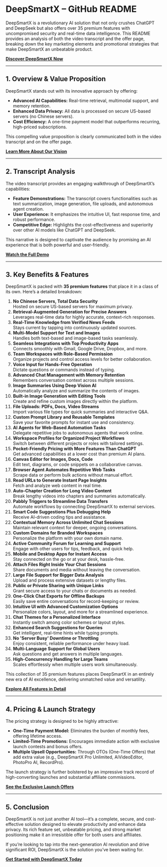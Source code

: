# DeepSmartX – GitHub README

DeepSmartX is a revolutionary AI solution that not only crushes ChatGPT and DeepSeek but also offers over 35 premium features with uncompromised security and real-time data intelligence. This README provides an analysis of both the video transcript and the offer page, breaking down the key marketing elements and promotional strategies that make DeepSmartX an unbeatable product.

**[Discover DeepSmartX Now](https://worxclub.com/deepsmartx)**

---

## 1. Overview & Value Proposition

DeepSmartX stands out with its innovative approach by offering:
- **Advanced AI Capabilities:** Real-time retrieval, multimodal support, and memory retention.
- **Enhanced Data Privacy:** All data is processed on secure US-based servers (no Chinese servers).
- **Cost Efficiency:** A one-time payment model that outperforms recurring, high-priced subscriptions.

This compelling value proposition is clearly communicated both in the video transcript and on the offer page.

**[Learn More About Our Vision](https://worxclub.com/deepsmartx)**

---

## 2. Transcript Analysis

The video transcript provides an engaging walkthrough of DeepSmartX’s capabilities:
- **Feature Demonstrations:** The transcript covers functionalities such as text summarization, image generation, file uploads, and autonomous agent creation.
- **User Experience:** It emphasizes the intuitive UI, fast response time, and robust performance.
- **Competitive Edge:** Highlights the cost-effectiveness and superiority over other AI models like ChatGPT and DeepSeek.

This narrative is designed to captivate the audience by promising an AI experience that is both powerful and user-friendly.

**[Watch the Full Demo](https://worxclub.com/deepsmartx)**

---

## 3. Key Benefits & Features

DeepSmartX is packed with **35 premium features** that place it in a class of its own. Here’s a detailed breakdown:

1. **No Chinese Servers, Total Data Security**  
   Hosted on secure US-based servers for maximum privacy.
2. **Retrieval-Augmented Generation for Precise Answers**  
   Leverages real-time data for highly accurate, context-rich responses.
3. **Real-Time Knowledge from Verified News Feeds**  
   Stays current by tapping into continuously updated sources.
4. **Multi-Model Support for Text and Images**  
   Handles both text-based and image-based tasks seamlessly.
5. **Seamless Integrations with Top Productivity Apps**  
   Connects smoothly with Gmail, Google Drive, Dropbox, and more.
6. **Team Workspaces with Role-Based Permission**  
   Organize projects and control access levels for better collaboration.
7. **Voice Input for Hands-Free Operation**  
   Dictate questions or commands instead of typing.
8. **Advanced Chat Management with Memory Retention**  
   Remembers conversation context across multiple sessions.
9. **Image Summaries Using Deep Vision AI**  
   Automatically analyze and summarize the contents of images.
10. **Built-in Image Generation with Editing Tools**  
    Create and refine custom images directly within the platform.
11. **File Uploads: PDFs, Docs, Video Streams**  
    Import various file types for quick summaries and interactive Q&A.
12. **Custom Prompt Library and Reusable Templates**  
    Save your favorite prompts for instant use and consistency.
13. **AI Agents for Web-Based Automation Tasks**  
    Delegate repetitive jobs to autonomous agents that work online.
14. **Workspace Profiles for Organized Project Workflows**  
    Switch between different projects or roles with tailored settings.
15. **Pocket-Friendly Pricing with More Features Than ChatGPT**  
    Get advanced capabilities at a lower cost than premium AI plans.
16. **Canvas Editor for Images, Docs, Code**  
    Edit text, diagrams, or code snippets on a collaborative canvas.
17. **Browser Agent Automates Repetitive Web Tasks**  
    Scrape data or perform bulk actions without manual effort.
18. **Read URLs to Generate Instant Page Insights**  
    Fetch and analyze web content in real time.
19. **Auto-Chapter Creation for Long Video Content**  
    Break lengthy videos into chapters and summaries automatically.
20. **Pabbly Triggers to Streamline Data Transfers**  
    Automate workflows by connecting DeepSmartX to external services.
21. **Smart Code Suggestions Plus Debugging Help**  
    Receive AI-driven coding tips and assistance.
22. **Contextual Memory Across Unlimited Chat Sessions**  
    Maintain relevant context for deeper, ongoing conversations.
23. **Custom Domains for Branded Workspaces**  
    Personalize the platform with your own domain name.
24. **Active Community Forum for Learning and Support**  
    Engage with other users for tips, feedback, and quick help.
25. **Mobile and Desktop Apps for Instant Access**  
    Stay connected on the go or at your desk, hassle-free.
26. **Attach Files Right Inside Your Chat Sessions**  
    Share documents and media without leaving the conversation.
27. **Large File Support for Bigger Data Analysis**  
    Upload and process extensive datasets or lengthy files.
28. **Public or Private Sharing with Unique Links**  
    Grant secure access to your chats or documents as needed.
29. **One-Click Chat Exports for Offline Backups**  
    Easily save entire conversations for record-keeping or review.
30. **Intuitive UI with Advanced Customization Options**  
    Personalize colors, layout, and more for a streamlined experience.
31. **Chat Themes for a Personalized Interface**  
    Instantly switch among color schemes or layout styles.
32. **Enhanced Search Suggestions for Queries**  
    Get intelligent, real-time hints while typing prompts.
33. **No 'Server Busy' Downtime or Throttling**  
    Enjoy consistent, reliable performance under heavy load.
34. **Multi-Language Support for Global Users**  
    Ask questions and get answers in multiple languages.
35. **High-Concurrency Handling for Large Teams**  
    Scales effortlessly when multiple users work simultaneously.

This collection of 35 premium features places DeepSmartX in an entirely new era of AI excellence, delivering unmatched value and versatility.


**[Explore All Features in Detail](https://worxclub.com/deepsmartx)**

---

## 4. Pricing & Launch Strategy

The pricing strategy is designed to be highly attractive:
- **One-Time Payment Model:** Eliminates the burden of monthly fees, offering lifetime access.
- **Limited-Time Promotions:** Encourages immediate action with exclusive launch contests and bonus offers.
- **Multiple Upsell Opportunities:** Through OTOs (One-Time Offers) that add extra value (e.g., DeepSmartX Pro Unlimited, AiVideoEditor, PhotoPro AI, RecordPro).

The launch strategy is further bolstered by an impressive track record of high-converting launches and substantial affiliate commissions.

**[See the Exclusive Launch Offers](https://worxclub.com/deepsmartx)**

---

## 5. Conclusion

DeepSmartX is not just another AI tool—it’s a complete, secure, and cost-effective solution designed to elevate productivity and enhance data privacy. Its rich feature set, unbeatable pricing, and strong market positioning make it an irresistible offer for both users and affiliates.

If you’re looking to tap into the next-generation AI revolution and drive significant ROI, DeepSmartX is the solution you’ve been waiting for.

**[Get Started with DeepSmartX Today](https://worxclub.com/deepsmartx)**

